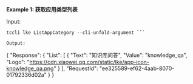 **Example 1: 获取应用类型列表**



Input: 

```
tccli lke ListAppCategory --cli-unfold-argument ```

Output: 
```
{
    "Response": {
        "List": [
            {
                "Text": "知识库问答",
                "Value": "knowledge_qa",
                "Logo": "https://cdn.xiaowei.qq.com/static/lke/app-icon-knowledge_qa.png"
            }
        ],
        "RequestId": "ee325589-ef62-4aab-8070-01792336d02a"
    }
}
```

